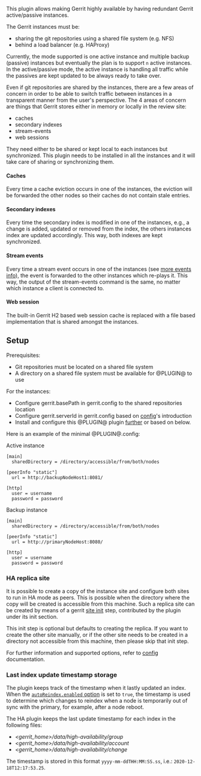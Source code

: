 
This plugin allows making Gerrit highly available by having redundant Gerrit
active/passive instances.

The Gerrit instances must be:

* sharing the git repositories using a shared file system (e.g. NFS)
* behind a load balancer (e.g. HAProxy)

Currently, the mode supported is one active instance and multiple backup
(passive) instances but eventually the plan is to support `n` active instances.
In the active/passive mode, the active instance is handling all traffic while
the passives are kept updated to be always ready to take over.

Even if git repositories are shared by the instances, there are a few areas
of concern in order to be able to switch traffic between instances in a
transparent manner from the user's perspective. The 4 areas of concern are
things that Gerrit stores either in memory or locally in the review site:

* caches
* secondary indexes
* stream-events
* web sessions

They need either to be shared or kept local to each instances but synchronized.
This plugin needs to be installed in all the instances and it will take care of
sharing or synchronizing them.

#### Caches
Every time a cache eviction occurs in one of the instances, the eviction will be
forwarded the other nodes so their caches do not contain stale entries.

#### Secondary indexes
Every time the secondary index is modified in one of the instances, e.g., a change
is added, updated or removed from the index, the others instances index are updated
accordingly. This way, both indexes are kept synchronized.

#### Stream events
Every time a stream event occurs in one of the instances
(see [more events info](https://gerrit-review.googlesource.com/Documentation/cmd-stream-events.html#events)),
the event is forwarded to the other instances which re-plays it. This way, the output
of the stream-events command is the same, no matter which  instance a client is
connected to.

#### Web session
The built-in Gerrit H2 based web session cache is replaced with a file based
implementation that is shared amongst the instances.

## Setup

Prerequisites:

* Git repositories must be located on a shared file system
* A directory on a shared file system must be available for @PLUGIN@ to use

For the instances:

* Configure gerrit.basePath in gerrit.config to the shared repositories location
* Configure gerrit.serverId in gerrit.config based on [config](config.md)'s introduction
* Install and configure this @PLUGIN@ plugin [further](config.md) or based on below.

Here is an example of the minimal @PLUGIN@.config:

Active instance

```
[main]
  sharedDirectory = /directory/accessible/from/both/nodes

[peerInfo "static"]
  url = http://backupNodeHost1:8081/

[http]
  user = username
  password = password
```

Backup instance

```
[main]
  sharedDirectory = /directory/accessible/from/both/nodes

[peerInfo "static"]
  url = http://primaryNodeHost:8080/

[http]
  user = username
  password = password
```

### HA replica site

It is possible to create a copy of the instance site and configure both
sites to run in HA mode as peers. This is possible when the directory where
the copy will be created is accessible from this machine. Such a replica site
can be created by means of a gerrit [site init](../../../Documentation/pgm-init.html) step,
contributed by the plugin under its init section.

This init step is optional but defaults to creating the replica. If you want to
create the other site manually, or if the other site needs to be created in a
directory not accessible from this machine, then please skip that init step.

For further information and supported options, refer to [config](config.md)
documentation.

### Last index update timestamp storage

The plugin keeps track of the timestamp when it lastly updated an index.
When the [`autoReindex.enabled` option](config.md) is set to `true`, the timestamp
is used to determine which changes to reindex when a node is temporarily out of
sync with the primary, for example, after a node reboot.

The HA plugin keeps the last update timestamp for each index in the following files:
* *<gerrit_home>/data/high-availability/group*
* *<gerrit_home>/data/high-availability/account*
* *<gerrit_home>/data/high-availability/change*

The timestamp is stored in this format `yyyy-mm-ddTHH:MM:SS.ss`, i.e.: `2020-12-18T12:17:53.25`.
